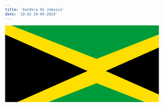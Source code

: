```yaml
---
title: 'bandera De Jamaica'
date: '18:42 20-06-2019'
---
```


<!-- el tamaño de bandera -->
<svg width="600" height="300">
<!-- Aqui colocamos la el color base de la bandera -->
<rect width="100%" height="100%" style="fill:rgb(254,223,0);" />
<!-- aqui hacemos el triangulo de arriba y el color-->
<path d="M300 110 L20 0 L580 0 Z " style="fill:rgb(0,155,58);"/> 
<!-- aqui hacemos el triangulo de abajo y el color -->
<path d="M300 190 L20 300 L580 300 Z " style="fill:rgb(0,155,58);"/>
<!-- aqui hacemos el triangulo de derecho y el color -->
<path d="M330 150 L600 270 L600 30 Z " style="fill:rgb(0,0,0);"/>
<!-- aqui hacemos el triangulo de Izquierdo y el color -->
<path d="M270 150 L0 270 L0 30 Z " style="fill:rgb(0,0,0);"/>
</svg>